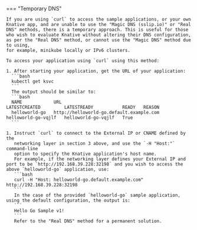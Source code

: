 === "Temporary DNS"

    If you are using `curl` to access the sample applications, or your own Knative app, and are unable to use the "Magic DNS (sslip.io)" or "Real DNS" methods, there is a temporary approach. This is useful for those who wish to evaluate Knative without altering their DNS configuration, as per the "Real DNS" method, or cannot use the "Magic DNS" method due to using,
    for example, minikube locally or IPv6 clusters.

    To access your application using `curl` using this method:

    1. After starting your application, get the URL of your application:
      ```bash
      kubectl get ksvc
      ```
      The output should be similar to:
      ```bash
      NAME            URL                                        LATESTCREATED         LATESTREADY           READY   REASON
      helloworld-go   http://helloworld-go.default.example.com   helloworld-go-vqjlf   helloworld-go-vqjlf   True
      ```

    1. Instruct `curl` to connect to the External IP or CNAME defined by the
       networking layer in section 3 above, and use the `-H "Host:"` command-line
       option to specify the Knative application's host name.
       For example, if the networking layer defines your External IP and port to be `http://192.168.39.228:32198` and you wish to access the above `helloworld-go` application, use:
       ```bash
       curl -H "Host: helloworld-go.default.example.com" http://192.168.39.228:32198
       ```
       In the case of the provided `helloworld-go` sample application, using the default configuration, the output is:
       ```
       Hello Go Sample v1!
       ```
       Refer to the "Real DNS" method for a permanent solution.

